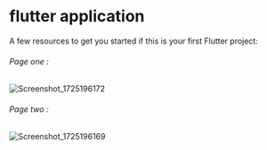 # flutter application 

A few resources to get you started if this is your first Flutter project:

###### Page one :
![Screenshot_1725196172](https://github.com/user-attachments/assets/f36b31e2-bbe5-4f5f-b9f9-4bf7bd6b0dec)

###### Page two :
![Screenshot_1725196169](https://github.com/user-attachments/assets/f86bda36-69f4-44d8-a977-08c3314cde49)
